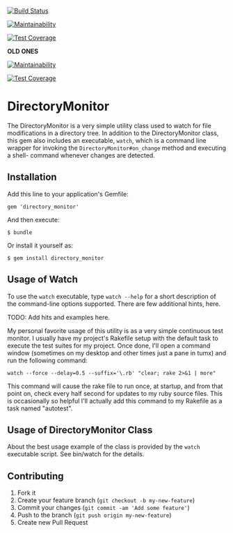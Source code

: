 [![Build Status](https://travis-ci.org/DALove1025/directory_monitor.svg?branch=master)](https://travis-ci.org/DALove1025/directory_monitor)

[![Maintainability](https://api.codeclimate.com/v1/badges/3ebb4078c1e018b429e6/maintainability)](https://codeclimate.com/github/DALove1025/directory_monitor/maintainability)

[![Test Coverage](https://api.codeclimate.com/v1/badges/3ebb4078c1e018b429e6/test_coverage)](https://codeclimate.com/github/DALove1025/directory_monitor/test_coverage)


**OLD ONES**

[![Maintainability](https://api.codeclimate.com/v1/badges/a99a88d28ad37a79dbf6/maintainability)](https://codeclimate.com/github/DALove1025/directory_monitor/maintainability)

[![Test Coverage](https://api.codeclimate.com/v1/badges/a99a88d28ad37a79dbf6/test_coverage)](https://codeclimate.com/github/DALove1025/directory_monitor/test_coverage)

# DirectoryMonitor

The DirectoryMonitor is a very simple utility class used to watch for file
modifications in a directory tree. In addition to the DirectoryMonitor class,
this gem also includes an executable, `watch`, which is a command line wrapper
for invoking the `DirectoryMonitor#on_change` method and executing a shell-
command whenever changes are detected.

## Installation

Add this line to your application's Gemfile:

    gem 'directory_monitor'

And then execute:

    $ bundle

Or install it yourself as:

    $ gem install directory_monitor

## Usage of Watch

To use the `watch` executable, type `watch --help` for a short description of
the command-line options supported. There are few additional hints, here.

TODO: Add hits and examples here.

My personal favorite usage of this utility is as a very simple continuous test
monitor. I usually have my project's Rakefile setup with the default task to
execute the test suites for my project. Once done, I'll open a command window
(sometimes on my desktop and other times just a pane in tumx) and run the
following command:

    watch --force --delay=0.5 --suffix='\.rb' "clear; rake 2>&1 | more"

This command will cause the rake file to run once, at startup, and from that
point on, check every half second for updates to my ruby source files. This
is occasionally so helpful I'll actually add this command to my Rakefile
as a task named "autotest".

## Usage of DirectoryMonitor Class

About the best usage example of the class is provided by the `watch` executable
script. See bin/watch for the details.

## Contributing

1. Fork it
2. Create your feature branch (`git checkout -b my-new-feature`)
3. Commit your changes (`git commit -am 'Add some feature'`)
4. Push to the branch (`git push origin my-new-feature`)
5. Create new Pull Request
